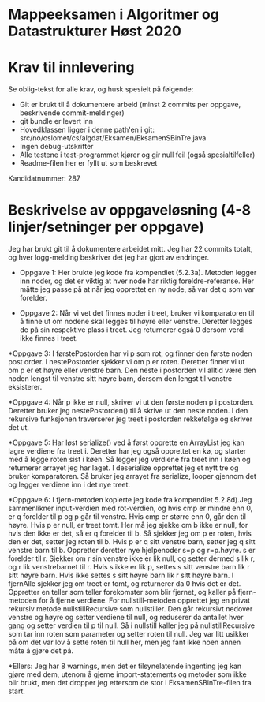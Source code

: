 # Mappeeksamen i Algoritmer og Datastrukturer Høst 2020

# Krav til innlevering

Se oblig-tekst for alle krav, og husk spesielt på følgende:

* Git er brukt til å dokumentere arbeid (minst 2 commits per oppgave, beskrivende commit-meldinger)	
* git bundle er levert inn
* Hovedklassen ligger i denne path'en i git: src/no/oslomet/cs/algdat/Eksamen/EksamenSBinTre.java
* Ingen debug-utskrifter
* Alle testene i test-programmet kjører og gir null feil (også spesialtilfeller)
* Readme-filen her er fyllt ut som beskrevet


Kandidatnummer: 287

# Beskrivelse av oppgaveløsning (4-8 linjer/setninger per oppgave)

Jeg har brukt git til å dokumentere arbeidet mitt. Jeg har 22 commits totalt, og hver logg-melding beskriver det jeg har gjort av endringer.

* Oppgave 1: Her brukte jeg kode fra kompendiet (5.2.3a). Metoden legger inn noder, og det er viktig at hver node har riktig 
foreldre-referanse. Her måtte jeg passe på at når jeg opprettet en ny node, så var det q som var forelder. 

* Oppgave 2: Når vi vet det finnes noder i treet, bruker vi komparatoren til å finne ut om nodene skal legges til høyre eller venstre.
Deretter legges de på sin respektive plass i treet. Jeg returnerer også 0 dersom verdi ikke finnes i treet. 

*Oppgave 3: I førstePostorden har vi p som rot, og finner den første noden post order. I nestePostorder sjekker vi om p er roten. Deretter 
finner vi ut om p er et høyre eller venstre barn. Den neste i postorden vil alltid være den noden lengst til venstre sitt høyre barn, dersom
den lengst til venstre eksisterer. 

*Oppgave 4: Når p ikke er null, skriver vi ut den første noden p i postorden. Deretter bruker jeg nestePostorden() til å skrive ut den 
neste noden. I den rekursive funksjonen traverserer jeg treet i postorden rekkefølge og skriver det ut. 

*Oppgave 5: Har løst serialize() ved å først opprette en ArrayList jeg kan lagre verdiene fra treet i. 
Deretter har jeg også opprettet en kø, og starter med å legge roten sist i køen. Så legger jeg verdiene fra
treet inn i køen og returnerer arrayet jeg har laget. 
I deserialize opprettet jeg et nytt tre og bruker komparatoren. Så bruker jeg arrayet fra serialize, looper gjennom det 
og legger verdiene inn i det nye treet. 


*Oppgave 6: I fjern-metoden kopierte jeg kode fra kompendiet 5.2.8d).Jeg sammenlikner input-verdien med rot-verdien, og hvis cmp er
mindre enn 0, er q forelder til p og p går til venstre. Hvis cmp er større enn 0, går den til høyre. Hvis p er null, er treet tomt. Her må jeg sjekke om b ikke er null, for hvis den ikke er det, 
 så er q forelder til b.  Så sjekker jeg om p er roten, hvis den er det, setter jeg roten til b. Hvis p er q sitt venstre barn, setter jeg q sitt venstre barn til b.
Oppretter deretter nye hjelpenoder s=p og r=p.høyre. s er forelder til r. Sjekker om r sin venstre ikke er lik null, og setter dermed
s lik r, og r lik venstrebarnet til r. Hvis s ikke er lik p, settes s sitt venstre barn lik r sitt høyre barn. Hvis ikke settes s sitt høyre barn lik r sitt høyre barn. 
I fjernAlle sjekker jeg om treet er tomt, og returnerer da 0 hvis det er det. Oppretter en teller som teller forekomster som blir fjernet, og kaller på fjern-metoden for å 
fjerne verdiene. 
For nullstill-metoden opprettet jeg en privat rekursiv metode nullstillRecursive som nullstiller. Den går rekursivt nedover venstre og høyre og setter verdiene til null, og reduserer da antallet
hver gang og setter verdien til p til null. Så i nullstill kaller jeg på nullstillRecursive som tar inn roten som parameter og setter roten til null. Jeg var litt usikker på om det var lov å sette roten til null her, 
men jeg fant ikke noen annen måte å gjøre det på. 


*Ellers:
Jeg har 8 warnings, men det er tilsynelatende ingenting jeg kan gjøre med dem, utenom å gjerne import-statements og metoder som ikke blir brukt, 
men det dropper jeg ettersom de stor i EksamenSBinTre-filen fra start.